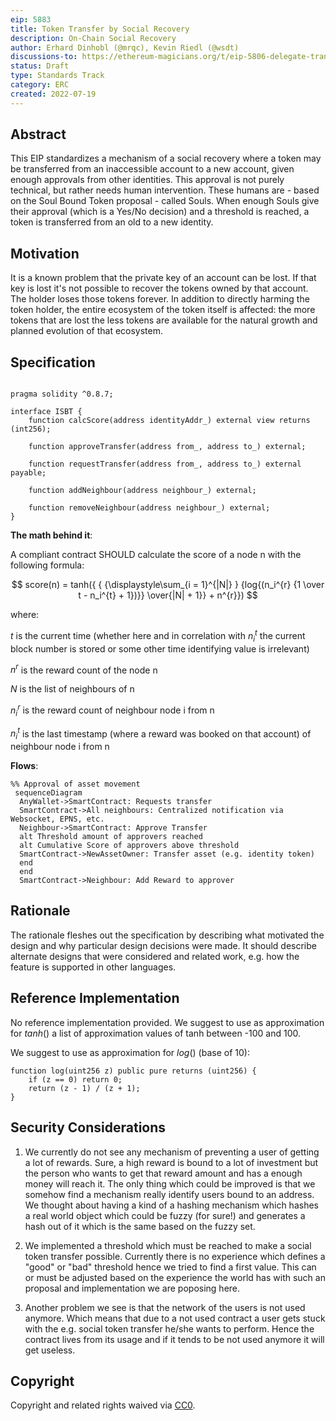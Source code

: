```yaml
---
eip: 5883
title: Token Transfer by Social Recovery
description: On-Chain Social Recovery
author: Erhard Dinhobl (@mrqc), Kevin Riedl (@wsdt)
discussions-to: https://ethereum-magicians.org/t/eip-5806-delegate-transaction/11409
status: Draft
type: Standards Track
category: ERC
created: 2022-07-19
---
```


## Abstract

This EIP standardizes a mechanism of a social recovery where a token may be transferred from an inaccessible account to a new account, given enough approvals from other identities. This approval is not purely technical, but rather needs human intervention. These humans are - based on the Soul Bound Token proposal - called Souls. When enough Souls give their approval (which is a Yes/No decision) and a threshold is reached, a token is transferred from an old to a new identity.

## Motivation

It is a known problem that the private key of an account can be lost. If that key is lost it's not possible to recover the tokens owned by that account. The holder loses those tokens forever. In addition to directly harming the token holder, the entire  ecosystem of the token itself is affected: the more tokens that are lost the less tokens are available for the natural growth and planned evolution of that ecosystem.


## Specification

```solidity

pragma solidity ^0.8.7;

interface ISBT {
    function calcScore(address identityAddr_) external view returns (int256);

    function approveTransfer(address from_, address to_) external;

    function requestTransfer(address from_, address to_) external payable;

    function addNeighbour(address neighbour_) external;

    function removeNeighbour(address neighbour_) external;
}
```

**The math behind it**:

A compliant contract SHOULD calculate the score of a node n with the following formula:

$$ score(n) = tanh({ { {\displaystyle\sum_{i = 1}^{|N|} } {log{(n_i^{r} {1 \over t - n_i^{t} + 1})}} \over{|N| + 1}} + n^{r}}) $$

where:

$t$ is the current time (whether here and in correlation with $n_i^{t}$ the current block number is stored or some other time identifying value is irrelevant)

$n^{r}$ is the reward count of the node n

$N$ is the list of neighbours of n

$n_i^{r}$ is the reward count of neighbour node i from n

$n_i^{t}$ is the last timestamp (where a reward was booked on that account) of neighbour node i from n


**Flows**:

```mermaid
%% Approval of asset movement
 sequenceDiagram
  AnyWallet->SmartContract: Requests transfer
  SmartContract->All neighbours: Centralized notification via Websocket, EPNS, etc.
  Neighbour->SmartContract: Approve Transfer
  alt Threshold amount of approvers reached
  alt Cumulative Score of approvers above threshold
  SmartContract->NewAssetOwner: Transfer asset (e.g. identity token)
  end
  end
  SmartContract->Neighbour: Add Reward to approver
```


## Rationale

The rationale fleshes out the specification by describing what motivated the design and why particular design decisions were made. It should describe alternate designs that were considered and related work, e.g. how the feature is supported in other languages.

## Reference Implementation

No reference implementation provided. We suggest to use as approximation for $tanh()$ a list of approximation values of tanh between -100 and 100.

We suggest to use as approximation for $log()$ (base of 10):

```solidity
function log(uint256 z) public pure returns (uint256) {
    if (z == 0) return 0;
    return (z - 1) / (z + 1);
}
```

## Security Considerations


1) We currently do not see any mechanism of preventing a user of getting a lot of rewards. Sure, a high reward is bound to a lot of investment but the person who wants to get that reward amount and has a enough money will reach it. The only thing which could be improved is that we somehow find a mechanism really identify users bound to an address. We thought about having a kind of a hashing mechanism which hashes a real world object which could be fuzzy (for sure!) and generates a hash out of it which is the same based on the fuzzy set.

2) We implemented a threshold which must be reached to make a social token transfer possible. Currently there is no experience which defines a "good" or "bad" threshold hence we tried to find a first value. This can or must be adjusted based on the experience the world has with such an proposal and implementation we are poposing here.

3) Another problem we see is that the network of the users is not used anymore. Which means that due to a not used contract a user gets stuck with the e.g. social token transfer he/she wants to perform. Hence the contract lives from its usage and if it tends to be not used anymore it will get useless.

## Copyright

Copyright and related rights waived via [CC0](../LICENSE.md).
